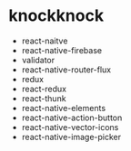 # knockknock

- react-naitve
- react-native-firebase
- validator
- react-native-router-flux
- redux
- react-redux
- react-thunk
- react-native-elements
- react-native-action-button
- react-native-vector-icons
- react-native-image-picker
